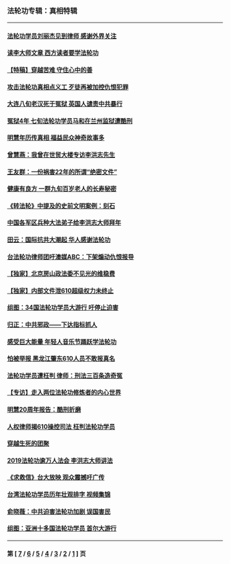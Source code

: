 ### 法轮功专辑：真相特辑
---
#### [法轮功学员刘丽杰见到律师 感谢外界关注](../../pages/nf4389/n13927012.md?03260430) 
#### [读李大师文章 西方读者要学法轮功](../../pages/nf4389/n13925142.md?03260430) 
#### [【特稿】穿越苦难 守住心中的善](../../pages/nf4389/n13784979.md?03260430) 
#### [攻击法轮功真相点义工 歹徒再被加控仇恨犯罪](../../pages/nf4389/n13601019.md?03260430) 
#### [大连八旬老汉死于冤狱 英国人谴责中共暴行](../../pages/nf4389/n13480118.md?03260430) 
#### [冤狱4年 七旬法轮功学员马和在兰州监狱遭酷刑](../../pages/nf4389/n13304688.md?03260430) 
#### [明慧年历传真相 福益民众神奇故事多](../../pages/nf4389/n13294545.md?03260430) 
#### [曾慧燕：我曾在世贸大楼专访李洪志先生](../../pages/nf4389/n12898729.md?03260430) 
#### [王友群：一份祸害22年的所谓“绝密文件”](../../pages/nf4389/n12871750.md?03260430) 
#### [健康有良方 一群九旬百岁老人的长寿秘密](../../pages/nf4389/n12847475.md?03260430) 
#### [《转法轮》中提及的史前文明案例：刻石](../../pages/nf4389/n12758577.md?03260430) 
#### [中国各军区兵种大法弟子给李洪志大师拜年](../../pages/nf4389/n12750047.md?03260430) 
#### [田云：国际抗共大潮起 华人感谢法轮功](../../pages/nf4389/n12357708.md?03260430) 
#### [台法轮功律师团吁澳媒ABC：下架煽动仇恨报导](../../pages/nf4389/n12279917.md?03260430) 
#### [【独家】北京房山政法委不见光的维稳费](../../pages/nf4389/n12031979.md?03260430) 
#### [【独家】内部文件泄610超级权力未终止](../../pages/nf4389/n12023895.md?03260430) 
#### [组图：34国法轮功学员大游行 吁停止迫害](../../pages/nf4389/n11492658.md?03260430) 
#### [归正：中共邪政——下达指标抓人](../../pages/nf4389/n11474770.md?03260430) 
#### [感受巨大能量 年轻人音乐节踊跃学法轮功](../../pages/nf4389/n11441981.md?03260430) 
#### [怕被举报 黑龙江肇东610人员不敢报真名](../../pages/nf4389/n11436499.md?03260430) 
#### [法轮功学员遭枉判 律师：刑法三百条造奇冤](../../pages/nf4389/n11433943.md?03260430) 
#### [【专访】走入两位法轮功修炼者的内心世界](../../pages/nf4389/n11415623.md?03260430) 
#### [明慧20周年报告：酷刑折磨](../../pages/nf4389/n11387954.md?03260430) 
#### [人权律师揭610操控司法 枉判法轮功学员](../../pages/nf4389/n11313370.md?03260430) 
#### [穿越生死的团聚](../../pages/nf4389/n11258922.md?03260430) 
#### [2019法轮功逾万人法会 李洪志大师讲法](../../pages/nf4389/n11265303.md?03260430) 
#### [《求救信》台大放映 观众震撼吁广传](../../pages/nf4389/n10922251.md?03260430) 
#### [台湾法轮功学员历年壮观排字 视频集锦](../../pages/nf4389/n10878789.md?03260430) 
#### [俞晓薇：中共迫害法轮功加剧 误国害民](../../pages/nf4389/n10859260.md?03260430) 
#### [组图：亚洲十多国法轮功学员 首尔大游行](../../pages/nf4389/n10781149.md?03260430) 

---
#### 第 [ [7](./7.md?03260430) / [6](./6.md?03260430) / [5](./5.md?03260430) / [4](./4.md?03260430) / [3](./3.md?03260430) / [2](./2.md?03260430) / [1](./1.md?03260430) ] 页
